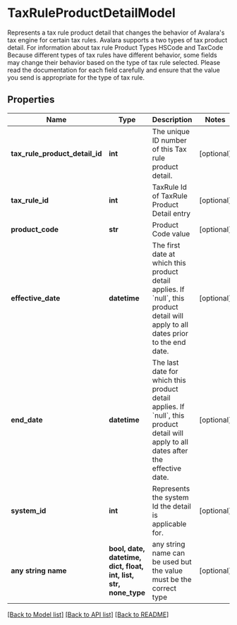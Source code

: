 # TaxRuleProductDetailModel

Represents a tax rule product detail that changes the behavior of Avalara's tax engine for certain tax rules.                Avalara supports a two types of tax product detail.  For information about tax rule Product Types  HSCode and TaxCode                Because different types of tax rules have different behavior, some fields may change their behavior based on  the type of tax rule selected.  Please read the documentation for each field carefully and ensure that  the value you send is appropriate for the type of tax rule.

## Properties
Name | Type | Description | Notes
------------ | ------------- | ------------- | -------------
**tax_rule_product_detail_id** | **int** | The unique ID number of this Tax rule product detail. | [optional] 
**tax_rule_id** | **int** | TaxRule Id of TaxRule Product Detail entry | [optional] 
**product_code** | **str** | Product Code value | [optional] 
**effective_date** | **datetime** | The first date at which this product detail applies.  If &#x60;null&#x60;, this product detail will apply to all dates prior to the end date. | [optional] 
**end_date** | **datetime** | The last date for which this product detail applies.  If &#x60;null&#x60;, this product detail will apply to all dates after the effective date. | [optional] 
**system_id** | **int** | Represents the system Id the detail is applicable for. | [optional] 
**any string name** | **bool, date, datetime, dict, float, int, list, str, none_type** | any string name can be used but the value must be the correct type | [optional]

[[Back to Model list]](../README.md#documentation-for-models) [[Back to API list]](../README.md#documentation-for-api-endpoints) [[Back to README]](../README.md)


